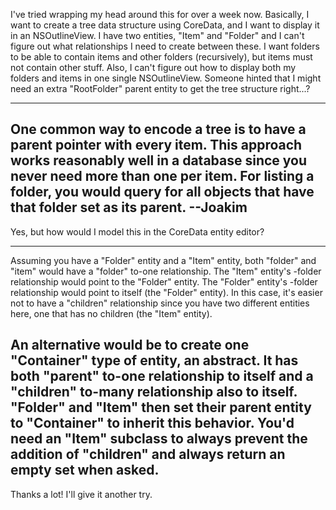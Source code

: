 I've tried wrapping my head around this for over a week now. Basically, I want to create a tree data structure using CoreData, and I want to display it in an NSOutlineView. I have two entities, "Item" and "Folder" and I can't figure out what relationships I need to create between these. I want folders to be able to contain items and other folders (recursively), but items must not contain other stuff. Also, I can't figure out how to display both my folders and items in one single NSOutlineView. Someone hinted that I might need an extra "RootFolder" parent entity to get the tree structure right...?

----
One common way to encode a tree is to have a parent pointer with every item. This approach works reasonably well in a database since you never need more than one per item. For listing a folder, you would query for all objects that have that folder set as its parent. --Joakim
----

Yes, but how would I model this in the CoreData entity editor?

----
Assuming you have a "Folder" entity and a "Item" entity, both "folder" and "item" would have a "folder" to-one relationship. The "Item" entity's -folder relationship would point to the "Folder" entity. The "Folder" entity's -folder relationship would point to itself (the "Folder" entity). In this case, it's easier not to have a "children" relationship since you have two different entities here, one that has no children (the "Item" entity). 

An alternative would be to create one "Container" type of entity, an abstract. It has both "parent" to-one relationship to itself and a "children" to-many relationship also to itself. "Folder" and "Item" then set their parent entity to "Container" to inherit this behavior. You'd need an "Item" subclass to always prevent the addition of "children" and always return an empty set when asked.
----

Thanks a lot! I'll give it another try.
